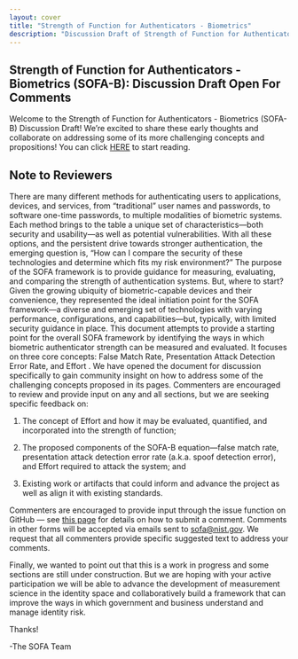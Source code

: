 ```yaml
---
layout: cover
title: "Strength of Function for Authenticators - Biometrics"
description: "Discussion Draft of Strength of Function for Authenticators - Biometrics (SOFA-B) Framework"
---
```

<section class="home home-title" markdown="1">

# Strength of Function for Authenticators - Biometrics (SOFA-B): Discussion Draft Open For Comments

</section>


Welcome to the Strength of Function for Authenticators - Biometrics (SOFA-B) Discussion Draft! We’re excited to share these early thoughts and collaborate on addressing some of its more challenging concepts and propositions! 
You can click [HERE](https://pages.nist.gov/SOFA/SOFA.html) to start reading. 


## Note to Reviewers

There are many different methods for authenticating users to applications, devices, and services, from “traditional” user names and passwords, to software one-time passwords, to multiple modalities of biometric systems. Each method brings to the table a unique set of characteristics—both security and usability—as well as potential vulnerabilities. With all these options, and the persistent drive towards stronger authentication, the emerging question is, “How can I compare the security of these technologies and determine which fits my risk environment?” 
The purpose of the SOFA framework is to provide guidance for measuring, evaluating, and comparing the strength of authentication systems. But, where to start? Given the growing ubiquity of biometric-capable devices and their convenience, they represented the ideal initiation point for the SOFA framework—a diverse and emerging set of technologies with varying performance, configurations, and capabilities—but, typically, with limited security guidance in place. 
This document attempts to provide a starting point for the overall SOFA framework by identifying the ways in which biometric authenticator strength can be measured and evaluated. It focuses on three core concepts: False Match Rate, Presentation Attack Detection Error Rate, and Effort . We have opened the document for discussion specifically to gain community insight on how to address some of the challenging concepts proposed in its pages. Commenters are encouraged to review and provide input on any and all sections, but we are seeking specific feedback on:

1. The concept of Effort and how it may be evaluated, quantified, and incorporated into the strength of function;

1. The proposed components of the SOFA-B equation—false match rate, presentation attack detection error rate (a.k.a. spoof detection error), and Effort required to attack the system; and

1. Existing work or artifacts that could inform and advance the project as well as align it with existing standards. 

Commenters are encouraged to provide input through the issue function on GitHub — see [this page](comment_help.html) for details on how to submit a comment. Comments in other forms will be accepted via emails sent to sofa@nist.gov. We request that all commenters provide specific suggested text to address your comments.

Finally, we wanted to point out that this is a work in progress and some sections are still under construction. But we are hoping with your active participation we will be able to advance the development of measurement science in the identity space and collaboratively build a framework that can improve the ways in which government and business understand and manage identity risk. 

Thanks! 

-The SOFA Team
